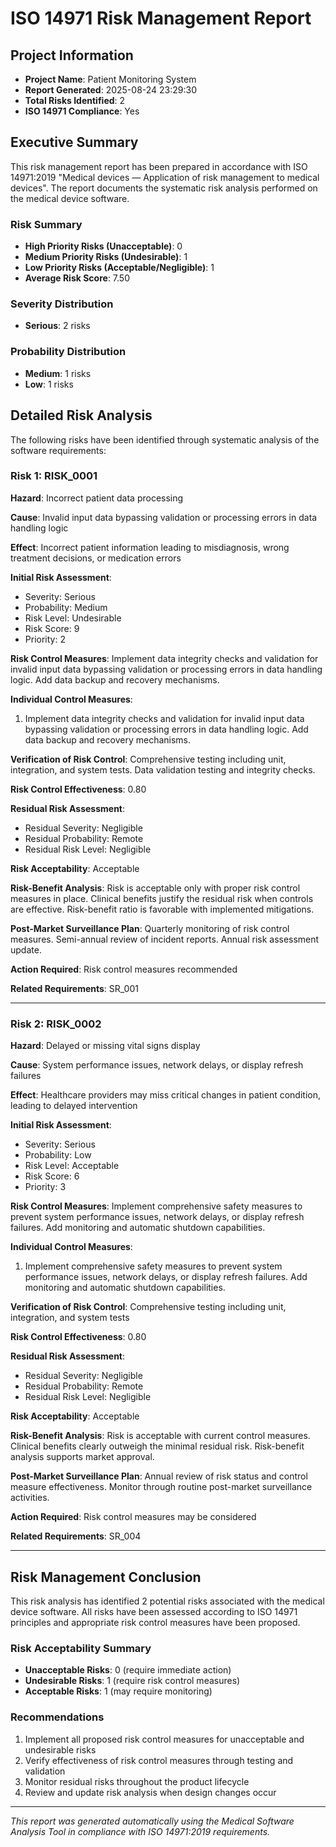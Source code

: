 # ISO 14971 Risk Management Report

## Project Information
- **Project Name**: Patient Monitoring System
- **Report Generated**: 2025-08-24 23:29:30
- **Total Risks Identified**: 2
- **ISO 14971 Compliance**: Yes

## Executive Summary

This risk management report has been prepared in accordance with ISO 14971:2019 
"Medical devices — Application of risk management to medical devices". The report 
documents the systematic risk analysis performed on the medical device software.

### Risk Summary
- **High Priority Risks (Unacceptable)**: 0
- **Medium Priority Risks (Undesirable)**: 1
- **Low Priority Risks (Acceptable/Negligible)**: 1
- **Average Risk Score**: 7.50

### Severity Distribution
- **Serious**: 2 risks

### Probability Distribution
- **Medium**: 1 risks
- **Low**: 1 risks

## Detailed Risk Analysis

The following risks have been identified through systematic analysis of the software requirements:

### Risk 1: RISK_0001

**Hazard**: Incorrect patient data processing

**Cause**: Invalid input data bypassing validation or processing errors in data handling logic

**Effect**: Incorrect patient information leading to misdiagnosis, wrong treatment decisions, or medication errors

**Initial Risk Assessment**:
- Severity: Serious
- Probability: Medium
- Risk Level: Undesirable
- Risk Score: 9
- Priority: 2

**Risk Control Measures**:
Implement data integrity checks and validation for invalid input data bypassing validation or processing errors in data handling logic. Add data backup and recovery mechanisms.

**Individual Control Measures**:
1. Implement data integrity checks and validation for invalid input data bypassing validation or processing errors in data handling logic. Add data backup and recovery mechanisms.

**Verification of Risk Control**:
Comprehensive testing including unit, integration, and system tests. Data validation testing and integrity checks.

**Risk Control Effectiveness**: 0.80

**Residual Risk Assessment**:
- Residual Severity: Negligible
- Residual Probability: Remote
- Residual Risk Level: Negligible

**Risk Acceptability**: Acceptable

**Risk-Benefit Analysis**: 
Risk is acceptable only with proper risk control measures in place. Clinical benefits justify the residual risk when controls are effective. Risk-benefit ratio is favorable with implemented mitigations.

**Post-Market Surveillance Plan**:
Quarterly monitoring of risk control measures. Semi-annual review of incident reports. Annual risk assessment update.

**Action Required**: Risk control measures recommended

**Related Requirements**: SR_001

---

### Risk 2: RISK_0002

**Hazard**: Delayed or missing vital signs display

**Cause**: System performance issues, network delays, or display refresh failures

**Effect**: Healthcare providers may miss critical changes in patient condition, leading to delayed intervention

**Initial Risk Assessment**:
- Severity: Serious
- Probability: Low
- Risk Level: Acceptable
- Risk Score: 6
- Priority: 3

**Risk Control Measures**:
Implement comprehensive safety measures to prevent system performance issues, network delays, or display refresh failures. Add monitoring and automatic shutdown capabilities.

**Individual Control Measures**:
1. Implement comprehensive safety measures to prevent system performance issues, network delays, or display refresh failures. Add monitoring and automatic shutdown capabilities.

**Verification of Risk Control**:
Comprehensive testing including unit, integration, and system tests

**Risk Control Effectiveness**: 0.80

**Residual Risk Assessment**:
- Residual Severity: Negligible
- Residual Probability: Remote
- Residual Risk Level: Negligible

**Risk Acceptability**: Acceptable

**Risk-Benefit Analysis**: 
Risk is acceptable with current control measures. Clinical benefits clearly outweigh the minimal residual risk. Risk-benefit analysis supports market approval.

**Post-Market Surveillance Plan**:
Annual review of risk status and control measure effectiveness. Monitor through routine post-market surveillance activities.

**Action Required**: Risk control measures may be considered

**Related Requirements**: SR_004

---

## Risk Management Conclusion

This risk analysis has identified 2 potential risks associated with the medical device software. 
All risks have been assessed according to ISO 14971 principles and appropriate risk control measures have been proposed.

### Risk Acceptability Summary
- **Unacceptable Risks**: 0 (require immediate action)
- **Undesirable Risks**: 1 (require risk control measures)
- **Acceptable Risks**: 1 (may require monitoring)

### Recommendations
1. Implement all proposed risk control measures for unacceptable and undesirable risks
2. Verify effectiveness of risk control measures through testing and validation
3. Monitor residual risks throughout the product lifecycle
4. Review and update risk analysis when design changes occur

---

*This report was generated automatically using the Medical Software Analysis Tool in compliance with ISO 14971:2019 requirements.*
